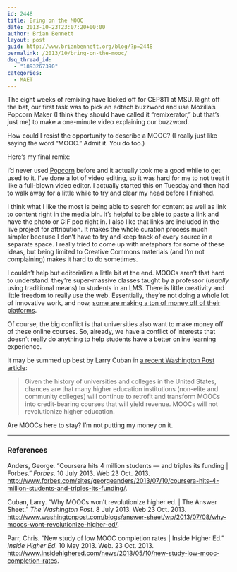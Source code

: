 ```yaml
---
id: 2448
title: Bring on the MOOC
date: 2013-10-23T23:07:20+00:00
author: Brian Bennett
layout: post
guid: http://www.brianbennett.org/blog/?p=2448
permalink: /2013/10/bring-on-the-mooc/
dsq_thread_id:
  - "1893267390"
categories:
  - MAET
---
```

The eight weeks of remixing have kicked off for CEP811 at MSU. Right off the bat, our first task was to pick an edtech buzzword and use Mozilla&#8217;s Popcorn Maker (I think they should have called it &#8220;remixerator,&#8221; but that&#8217;s just me) to make a one-minute video explaining our buzzword.

How could I resist the opportunity to describe a MOOC? (I really just like saying the word &#8220;MOOC.&#8221; Admit it. You do too.)

Here&#8217;s my final remix:



I&#8217;d never used [Popcorn](http://popcorn.webmaker.org) before and it actually took me a good while to get used to it. I&#8217;ve done a lot of video editing, so it was hard for me to not treat it like a full-blown video editor. I actually started this on Tuesday and then had to walk away for a little while to try and clear my head before I finished.

I think what I like the most is being able to search for content as well as link to content right in the media bin. It&#8217;s helpful to be able to paste a link and have the photo or GIF pop right in. I also like that links are included in the live project for attribution. It makes the whole curation process much simpler because I don&#8217;t have to try and keep track of every source in a separate space. I really tried to come up with metaphors for some of these ideas, but being limited to Creative Commons materials (and I&#8217;m not complaining) makes it hard to do sometimes.

I couldn&#8217;t help but editorialize a little bit at the end. MOOCs aren&#8217;t that hard to understand: they&#8217;re super-massive classes taught by a professor (_usually_ using traditional means) to students in an LMS. There is little creativity and little freedom to really use the web. Essentially, they&#8217;re not doing a whole lot of innovative work, and now, [some are making a ton of money off of their platforms](http://www.forbes.com/sites/georgeanders/2013/07/10/coursera-hits-4-million-students-and-triples-its-funding/).

Of course, the big conflict is that universities also want to make money off of these online courses. So, already, we have a conflict of interests that doesn&#8217;t really do anything to help students have a better online learning experience.

It may be summed up best by Larry Cuban in [a recent Washington Post article](http://www.washingtonpost.com/blogs/answer-sheet/wp/2013/07/08/why-moocs-wont-revolutionize-higher-ed/):

> Given the history of universities and colleges in the United States, chances are that many higher education institutions (non-elite and community colleges) will continue to retrofit and transform MOOCs into credit-bearing courses that will yield revenue. MOOCs will not revolutionize higher education.

Are MOOCs here to stay? I&#8217;m not putting my money on it.

* * *

### References

Anders, George. &#8220;Coursera hits 4 million students &#8212; and triples its funding | Forbes.&#8221; _Forbes_. 10 July 2013. Web 23 Oct. 2013. <http://www.forbes.com/sites/georgeanders/2013/07/10/coursera-hits-4-million-students-and-triples-its-funding/>.

Cuban, Larry. &#8220;Why MOOCs won&#8217;t revolutionize higher ed. | The Answer Sheet.&#8221; _The Washington Post_. 8 July 2013. Web 23 Oct. 2013. <http://www.washingtonpost.com/blogs/answer-sheet/wp/2013/07/08/why-moocs-wont-revolutionize-higher-ed/>.

Parr, Chris. &#8220;New study of low MOOC completion rates | Inside Higher Ed.&#8221; _Inside Higher Ed_. 10 May 2013. Web. 23 Oct. 2013. <http://www.insidehighered.com/news/2013/05/10/new-study-low-mooc-completion-rates>.